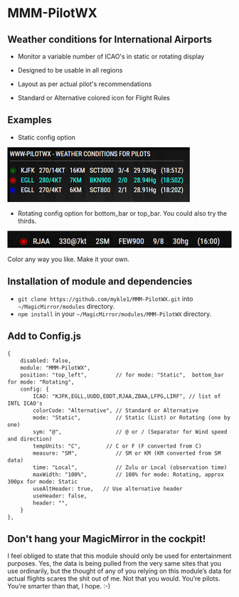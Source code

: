 ﻿# MMM-PilotWX

## Weather conditions for International Airports

* Monitor a variable number of ICAO's in static or rotating display

* Designed to be usable in all regions

* Layout as per actual pilot's recommendations

* Standard or Alternative colored icon for Flight Rules

## Examples

* Static config option

![](images/1.PNG)

* Rotating config option for bottom_bar or top_bar. You could also try the thirds.

![](images/2.PNG) 

Color any way you like. Make it your own.

## Installation of module and dependencies

* `git clone https://github.com/mykle1/MMM-PilotWX.git` into `~/MagicMirror/modules` directory.
* `npm install` in your `~/MagicMirror/modules/MMM-PilotWX` directory.

## Add to Config.js

    {
		disabled: false,
		module: "MMM-PilotWX",
		position: "top_left",         // for mode: "Static",  bottom_bar for mode: "Rotating",
		config: {
			ICAO: "KJFK,EGLL,UUDD,EDDT,RJAA,ZBAA,LFPG,LIRF", // list of INTL ICAO's
			colorCode: "Alternative", // Standard or Alternative
			mode: "Static",           // Static (List) or Rotating (one by one)
			sym: "@",                 // @ or / (Separator for Wind speed and direction)
			tempUnits: "C",		   // C or F (F converted from C)
			measure: "SM",            // SM or KM (KM converted from SM data)
			time: "Local",            // Zulu or Local (observation time)
			maxWidth: "100%",         // 100% for mode: Rotating, approx 300px for mode: Static
			useAltHeader: true,	  // Use alternative header
			useHeader: false,
			header: "",
		}
	},

## Don't hang your MagicMirror in the cockpit!

I feel obliged to state that this module should only be used for entertainment purposes. Yes, the data is being pulled from the very same sites that you use ordinarily, but the thought of any of you relying on this module’s data for actual flights scares the shit out of me. Not that you would. You’re pilots. You’re smarter than that, I hope. :-)

